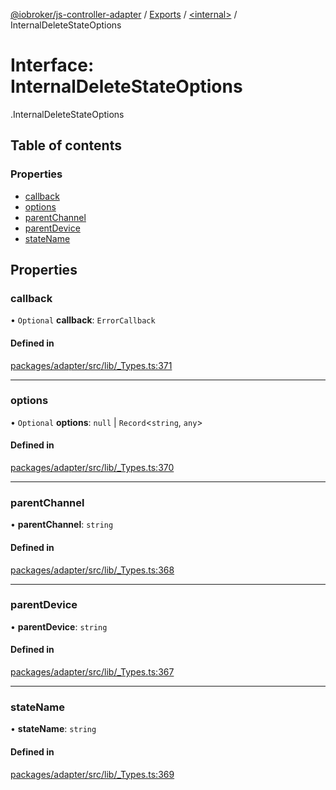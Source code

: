 [@iobroker/js-controller-adapter](../README.md) / [Exports](../modules.md) / [<internal\>](../modules/internal_.md) / InternalDeleteStateOptions

# Interface: InternalDeleteStateOptions

[<internal>](../modules/internal_.md).InternalDeleteStateOptions

## Table of contents

### Properties

- [callback](internal_.InternalDeleteStateOptions.md#callback)
- [options](internal_.InternalDeleteStateOptions.md#options)
- [parentChannel](internal_.InternalDeleteStateOptions.md#parentchannel)
- [parentDevice](internal_.InternalDeleteStateOptions.md#parentdevice)
- [stateName](internal_.InternalDeleteStateOptions.md#statename)

## Properties

### callback

• `Optional` **callback**: `ErrorCallback`

#### Defined in

[packages/adapter/src/lib/_Types.ts:371](https://github.com/ioBroker/ioBroker.js-controller/blob/db6b87d9/packages/adapter/src/lib/_Types.ts#L371)

___

### options

• `Optional` **options**: ``null`` \| `Record`<`string`, `any`\>

#### Defined in

[packages/adapter/src/lib/_Types.ts:370](https://github.com/ioBroker/ioBroker.js-controller/blob/db6b87d9/packages/adapter/src/lib/_Types.ts#L370)

___

### parentChannel

• **parentChannel**: `string`

#### Defined in

[packages/adapter/src/lib/_Types.ts:368](https://github.com/ioBroker/ioBroker.js-controller/blob/db6b87d9/packages/adapter/src/lib/_Types.ts#L368)

___

### parentDevice

• **parentDevice**: `string`

#### Defined in

[packages/adapter/src/lib/_Types.ts:367](https://github.com/ioBroker/ioBroker.js-controller/blob/db6b87d9/packages/adapter/src/lib/_Types.ts#L367)

___

### stateName

• **stateName**: `string`

#### Defined in

[packages/adapter/src/lib/_Types.ts:369](https://github.com/ioBroker/ioBroker.js-controller/blob/db6b87d9/packages/adapter/src/lib/_Types.ts#L369)

